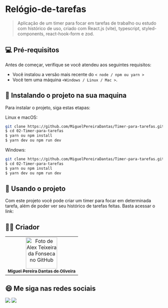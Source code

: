 # Relógio-de-tarefas

> Aplicação de um timer para focar em tarefas de trabalho ou estudo com histórico de uso, criado com React.js (vite), typescript, styled-components, react-hook-form e zod.

## 💻 Pré-requisitos

Antes de começar, verifique se você atendeu aos seguintes requisitos:

<!---Estes são apenas requisitos de exemplo. Adicionar, duplicar ou remover conforme necessário--->

- Você instalou a versão mais recente do `< node / npm ou yarn >`
- Você tem uma máquina `<Windows / Linux / Mac >`.

## 🚀 Instalando o projeto <BlogNews> na sua maquina

Para instalar o projeto, siga estas etapas:

Linux e macOS:

```bash
git clone https://github.com/MiguelPereiraDantas/Timer-para-tarefas.git
$ cd 02-Timer-para-tarefas
$ yarn ou npm install
$ yarn dev ou npm run dev
```

Windows:

```bash
git clone https://github.com/MiguelPereiraDantas/Timer-para-tarefas.git
$ cd 02-Timer-para-tarefas
$ yarn ou npm install
$ yarn dev ou npm run dev
```

## 🧾 Usando o projeto

Com este projeto você pode criar um timer para focar em determinada tarefa, além de poder ver seu histórico de tarefas feitas. Basta acessar o link:

<!-- # <a href="https://blognews.vercel.app">Acesse o projeto</a> -->

## 🧑‍💻 Criador

<table>
  <tr>
    <td align="center">
      <a href="https://github.com/MiguelPereiraDantas">
        <img src="https://github.com/MiguelPereiraDantas.png" width="100px;" alt="Foto de Alex Teixeira da Fonseca no GitHub"/><br>
        <sub>
          <b>Miguel Pereira Dantas de Oliveira</b>
        </sub>
      </a>
    </td>
  </tr>
</table>

## 😄 Me siga nas redes sociais<br>

<p align="left">

  <a href="https://www.linkedin.com/in/miguel-pereira-99b709297/" alt="Linkedin">
  <img src="https://img.shields.io/badge/-Linkedin-0e76a8?style=flat-square&logo=Linkedin&logoColor=white&link=LINK-DO-SEU-LINKEDIN" /></a>


  <a href="https://www.instagram.com/_miguel.pereiraa/" alt="Instagram">
  <img src="https://img.shields.io/badge/-Instagram-DF0174?style=flat-square&labelColor=DF0174&logo=instagram&logoColor=white&link=LINK-DO-SEU-INSTAGRAM"/></a>
</p>
